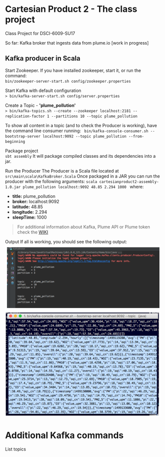 # Cartesian Product 2 - The class project

Class Project for DSCI-6009-SU17

So far:
 Kafka broker that ingests data from plume.io [work in progress]




## Kafka producer in Scala

Start Zookeeper.
If you have installed zookeeper, start it, or run the command:     
`bin/zookeeper-server-start.sh config/zookeeper.properties`

Start Kafka with default configuration               
`> bin/kafka-server-start.sh config/server.properties`

Create a Topic - **'plume_pollution'**        
`> bin/kafka-topics.sh --create --zookeeper localhost:2181 --replication-factor 1 --partitions 10 --topic plume_pollution`

To show all content in a topic (and to check the Producer is working), have the command line consumer running:
` bin/kafka-console-consumer.sh --bootstrap-server localhost:9092 --topic plume_pollution --from-beginning`


Package project       
`sbt assembly`
It will package compiled classes and its dependencies into a jar.

Run the Producer
The Producer is a Scala file located at `src\main\scala\KafkaBroker.Scala`
Once packaged in a JAR you can run the producer with the following arguments:
`scala cartesianproduct2-assembly-1.0.jar plume_pollution localhost:9092 48.85 2.294 1000 `
where:
+ __title:__ plume_pollution
+ __broker:__ localhost:9092
+ __latitude:__ 48.85
+ __longitude:__ 2.294
+ __sleepTime:__ 1000

> For additional information about Kafka, Plume API or Plume token check the [WIKI](https://github.com/zipfian/cartesianproduct2/wiki)

Output
If all is working, you should see the following output:
![IntelliJ Producer Output ](https://raw.githubusercontent.com/gth158a/experience/master/kafka/images/intellij_producer_output.png)
![Terminal Kafka Consumer Output ](https://raw.githubusercontent.com/gth158a/experience/master/kafka/images/kafka_consumer_output.png)

# Additional Kafka commands
List topics
